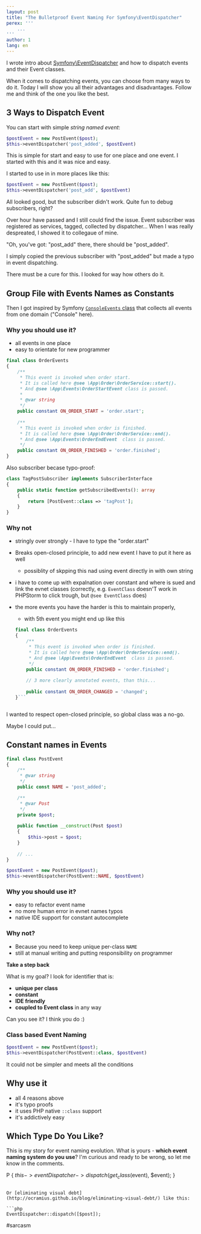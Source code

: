 ```yaml
---
layout: post
title: "The Bulletproof Event Naming For Symfony\EventDispatcher"
perex: '''
    ...
'''
author: 1
lang: en
---
```


I wrote intro about [Symfony\EventDispatcher](/blog/2016/12/05/symfony-event-dispatcher/) and how to dispatch events and their Event classes.

When it comes to dispatching events, you can choose from many ways to do it.
Today I will show you all their advantages and disadvantages. Follow me and think of the one you like the best. 

## 3 Ways to Dispatch Event     
    
You can start with simple *string named event*: 

```php
$postEvent = new PostEvent($post);
$this->eventDispatcher('post_added', $postEvent)
```

This is simple for start and easy to use for one place and one event. I started with this and it was nice and easy.

I started to use in in more places like this:     

```php
$postEvent = new PostEvent($post);
$this->eventDispatcher('post_add', $postEvent)
```

All looked good, but the subscriber didn't work. Quite fun to debug subscribers, right?

Over hour have passed and I still could find the issue. Event subscriber was registered as services, tagged, collected by dispatcher... When I was really despreated, I showed it to collegaue of mine. 

"Oh, you've got: "post_add" there, there should be "post_added".

I simply copied the previous subscriber with "post_added" but made a typo in event dispatching.

There must be a cure for this. I looked for way how others do it.


## Group File with Events Names as Constants

Then I got inspired by Symfony [`ConsoleEvents` class](https://github.com/symfony/symfony/blob/d203ee33954f4e0c5b39cdc6224fe4fb96cac0c3/src/Symfony/Component/Console/ConsoleEvents.php) that collects all events from one domain ("Console" here).

### Why you should use it?

- all events in one place
- easy to orientate for new programmer

```php
final class OrderEvents
{
    /**
     * This event is invoked when order start.
     * It is called here @see \App\Order\OrderService::start().
     * And @see \App\Events\OrderStartEvent class is passed.
     *
     * @var string
     */
    public constant ON_ORDER_START = 'order.start';
    
    /**
     * This event is invoked when order is finished.
     * It is called here @see \App\Order\OrderService::end().
     * And @see \App\Events\OrderEndEvent  class is passed.
     */
    public constant ON_ORDER_FINISHED = 'order.finished';
}
```

Also subscriber becase typo-proof:

```php
class TagPostSubscriber implements SubscriberInterface
{
    public static function getSubscribedEvents(): array
    {
        return [PostEvent::class => 'tagPost'];
    }
}
```


### Why not 

- stringly over strongly - I have to type the "order.start"
- Breaks open-closed principle, to add new event I have to put it here as well
    - possiblity of skpping this nad using event directly in with own string
- i have to come up with expalnation over constant and where is sued and link the evnet classes (correctly, e.g. `EventClass` doesn'T work in PHPStorm to click trough, but `@see EventClass` does)
- the more events you have the harder is this to maintain properly, 
    - with 5th event you might end up like this
    
    ```php
    final class OrderEvents
    {
        /**
         * This event is invoked when order is finished.
         * It is called here @see \App\Order\OrderService::end().
         * And @see \App\Events\OrderEndEvent  class is passed.
         */
        public constant ON_ORDER_FINISHED = 'order.finished';
        
        // 3 more clearly annotated events, than this...
      
        public constant ON_ORDER_CHANGED = 'changed';
    }```



I wanted to respect open-closed principle, so global class was a no-go.

Maybe I could put...

## Constant names in Events

```php 
final class PostEvent
{
    /**
     * @var string
     */
    public const NAME = 'post_added';

    /**
     * @var Post
     */
    private $post;
    
    public function __construct(Post $post) 
    {
        $this->post = $post;
    }
    
    // ...
}
```

```php
$postEvent = new PostEvent($post);
$this->eventDispatcher(PostEvent::NAME, $postEvent)
```


### Why you should use it?

- easy to refactor event name
- no more human error in evnet names typos
- native IDE support for constant autocomplete 

### Why not?

- Because you need to keep unique per-class `NAME`
- still at manual writing and putting responsibility on programmer 


**Take a step back**

What is my goal? I look for identifier that is:

- **unique per class**
- **constant**
- **IDE friendly**
- **coupled to Event class** in any way

Can you see it? I think you do :)



### Class based Event Naming

```php
$postEvent = new PostEvent($post);
$this->eventDispatcher(PostEvent::class, $postEvent)
```

It could not be simpler and meets all the conditions

## Why use it

- all 4 reasons above
- it's typo proofs
- it uses PHP native `::class` support
- it's addictively easy
 

## Which Type Do You Like?

This is my story for event naming evolution. What is yours - **which event naming system do you use**? I'm curious and ready to be wrong, so let me know in the comments.
 
P
{
    $this->eventDispatcher->dispatch(get_class($event), $event);
}
```

Or [eliminating visual debt](http://ocramius.github.io/blog/eliminating-visual-debt/) like this:
 
```php
EventDispatcher::dispatch([$post]);
```

#sarcasm

 
